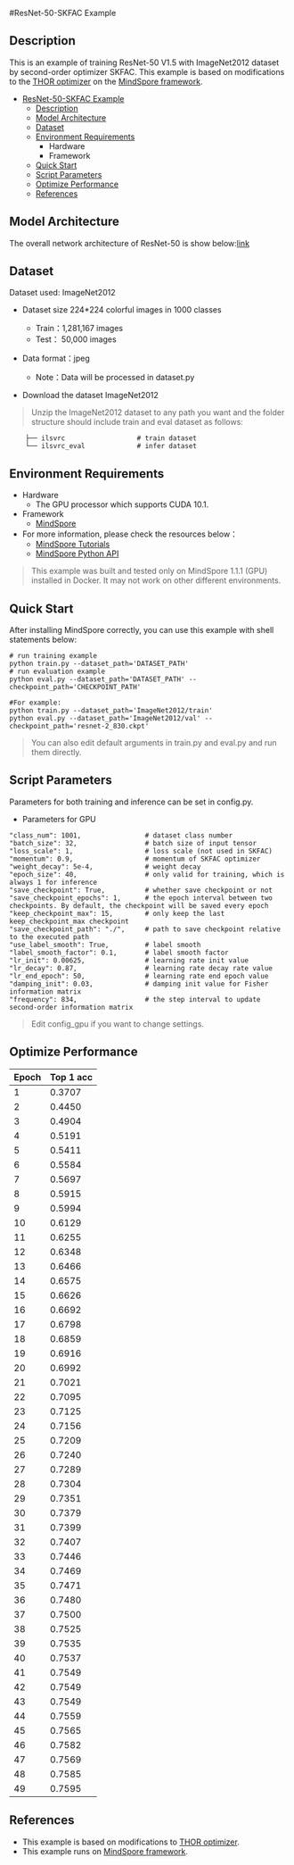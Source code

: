 #ResNet-50-SKFAC Example

## Description

This is an example of training ResNet-50 V1.5 with ImageNet2012 dataset by second-order optimizer SKFAC. This example is based on modifications to the [THOR optimizer](https://gitee.com/mindspore/mindspore/tree/r1.1/model_zoo/official/cv/resnet_thor) on the [MindSpore framework](https://www.mindspore.cn/en).

<!-- TOC -->

- [ResNet-50-SKFAC Example](#resnet-50-skfac-example)
 	- [Description](#description)
 	- [Model Architecture](#model-architecture)
 	- [Dataset](#dataset)
 	- [Environment Requirements](#environment-requirements)
 		- Hardware
 		- Framework
 	- [Quick Start](#quick-start)
 	- [Script Parameters](#script-parameters)
	- [Optimize Performance](#optimize-performance)
	- [References](#references)

<!-- TOC -->



## Model Architecture

The overall network architecture of ResNet-50 is show below:[link](https://arxiv.org/pdf/1512.03385.pdf)

## Dataset

Dataset used: ImageNet2012

- Dataset size 224*224 colorful images in 1000 classes
    - Train：1,281,167 images
    - Test： 50,000 images

- Data format：jpeg
    - Note：Data will be processed in dataset.py

- Download the dataset ImageNet2012

> Unzip the ImageNet2012 dataset to any path you want and the folder structure should include train and eval dataset as follows:

```shell
    ├── ilsvrc                  # train dataset
    └── ilsvrc_eval             # infer dataset
```

## Environment Requirements

- Hardware
	- The GPU processor which supports CUDA 10.1.
- Framework
    - [MindSpore](https://www.mindspore.cn/install/en)
- For more information, please check the resources below：
    - [MindSpore Tutorials](https://www.mindspore.cn/tutorial/training/en/master/index.html)
    - [MindSpore Python API](https://www.mindspore.cn/doc/api_python/en/master/index.html)
> This example was built and tested only on MindSpore 1.1.1 (GPU) installed in Docker. It may not work on other different environments.

## Quick Start
After installing MindSpore correctly, you can use this example with shell statements below:
```shell
# run training example
python train.py --dataset_path='DATASET_PATH'
# run evaluation example
python eval.py --dataset_path='DATASET_PATH' --checkpoint_path='CHECKPOINT_PATH'

#For example:
python train.py --dataset_path='ImageNet2012/train'
python eval.py --dataset_path='ImageNet2012/val' --checkpoint_path='resnet-2_830.ckpt'
```
>You can also edit default arguments in train.py and eval.py and run them directly.

## Script Parameters

Parameters for both training and inference can be set in config.py.

- Parameters for GPU

```shell
"class_num": 1001,                # dataset class number
"batch_size": 32,                 # batch size of input tensor
"loss_scale": 1,                  # loss scale (not used in SKFAC)
"momentum": 0.9,                  # momentum of SKFAC optimizer
"weight_decay": 5e-4,             # weight decay
"epoch_size": 40,                 # only valid for training, which is always 1 for inference
"save_checkpoint": True,          # whether save checkpoint or not
"save_checkpoint_epochs": 1,      # the epoch interval between two checkpoints. By default, the checkpoint will be saved every epoch
"keep_checkpoint_max": 15,        # only keep the last keep_checkpoint_max checkpoint
"save_checkpoint_path": "./",     # path to save checkpoint relative to the executed path
"use_label_smooth": True,         # label smooth
"label_smooth_factor": 0.1,       # label smooth factor
"lr_init": 0.00625,               # learning rate init value
"lr_decay": 0.87,                 # learning rate decay rate value
"lr_end_epoch": 50,               # learning rate end epoch value
"damping_init": 0.03,             # damping init value for Fisher information matrix
"frequency": 834,                 # the step interval to update second-order information matrix
```
> Edit config_gpu if you want to change settings.

## Optimize Performance

|  Epoch   | Top 1 acc  |
|  ----  | ----  |
| 1  | 0.3707 |
| 2  | 0.4450 |
| 3  | 0.4904 |
| 4  | 0.5191 |
| 5  | 0.5411 |
| 6  | 0.5584 |
| 7  | 0.5697 |
| 8  | 0.5915 |
| 9  | 0.5994 |
| 10 | 0.6129 |
| 11 | 0.6255 |
| 12 | 0.6348 |
| 13 | 0.6466 |
| 14 | 0.6575 |
| 15 | 0.6626 |
| 16 | 0.6692 |
| 17 | 0.6798 |
| 18 | 0.6859 |
| 19 | 0.6916 |
| 20 | 0.6992 |
| 21 | 0.7021 |
| 22 | 0.7095 |
| 23 | 0.7125 |
| 24 | 0.7156 |
| 25 | 0.7209 |
| 26 | 0.7240 |
| 27 | 0.7289 |
| 28 | 0.7304 |
| 29 | 0.7351 |
| 30 | 0.7379 |
| 31 | 0.7399 |
| 32 | 0.7407 |
| 33 | 0.7446 |
| 34 | 0.7469 |
| 35 | 0.7471 |
| 36 | 0.7480 |
| 37 | 0.7500 |
| 38 | 0.7525 |
| 39 | 0.7535 |
| 40 | 0.7537 |
| 41 | 0.7549 |
| 42 | 0.7549 |
| 43 | 0.7549 |
| 44 | 0.7559 |
| 45 | 0.7565 |
| 46 | 0.7582 |
| 47 | 0.7569 |
| 48 | 0.7585 |
| 49 | 0.7595 |


## References
- This example is based on modifications to [THOR optimizer](https://gitee.com/mindspore/mindspore/tree/r1.1/model_zoo/official/cv/resnet_thor).
- This example runs on [MindSpore framework](https://www.mindspore.cn/en).
